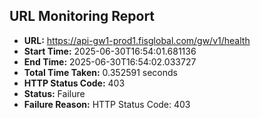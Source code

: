 ## URL Monitoring Report

- **URL:** https://api-gw1-prod1.fisglobal.com/gw/v1/health
- **Start Time:** 2025-06-30T16:54:01.681136
- **End Time:** 2025-06-30T16:54:02.033727
- **Total Time Taken:** 0.352591 seconds
- **HTTP Status Code:** 403
- **Status:** Failure
- **Failure Reason:** HTTP Status Code: 403
